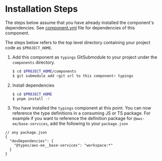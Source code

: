 # Installation Steps

The steps below assume that you have already installed the component's dependencies. See [component.yml](./component.yml) file for dependencies of this component.

The steps below refers to the top level directory containing your project code as `$PROJECT_HOME`.

1.  Add this component as `typings` GitSubmodule to your project under the `components` directory.
    ```bash
    $ cd $PROJECT_HOME/components
    $ git submodule add <git url to this component> typings
    ```
2.  Install dependencies

    ```bash
    $ cd $PROJECT_HOME
    $ pnpm install -r
    ```

3.  You have installed the `typings` component at this point. You can now reference the type definitions in a consuming JS or TS package. For example if you want to reference the definition package for `@aws-ee/base-services`, add the following to your `package.json`

```
// any package.json
{
  "devDependencies": {
    "@types/aws-ee__base-services": "workspace:*"
  }
}
```
